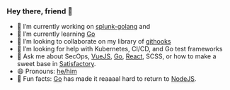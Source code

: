 ### Hey there, friend 👋

- 🔭 I’m currently working on [splunk-golang](https://github.com/brittonhayes/splunk-golang) and 
- 🌱 I’m currently learning [Go](https://golang.org)
- 👯 I’m looking to collaborate on my library of [githooks](https://github.com/brittonhayes/githooks)
- 🤔 I’m looking for help with Kubernetes, CI/CD, and Go test frameworks
- 💬 Ask me about SecOps, [VueJS](https://vuejs.org/), [Go](https://golang.org), [React](https://reactjs.org/), SCSS, or how to make a sweet base in [Satisfactory](https://www.satisfactorygame.com/). 
- 😄 Pronouns: [he/him](https://pronoun.is/he)
- :hamster: Fun facts: [Go](https://golang.org) has made it reaaaal hard to return to [NodeJS](https://nodejs.org/en/). 
